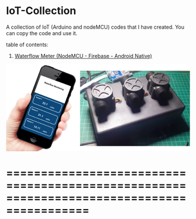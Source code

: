 # IoT-Collection
A collection of IoT (Arduino and nodeMCU) codes that I have created. You can copy the code and use it.

table of contents:
1. [Waterflow Meter (NodeMCU - Firebase - Android Native)](https://github.com/lintabong/IoT-Collection/tree/main/WaterFlowMonitoring)

![Android Layout](https://github.com/lintabong/IoT-Collection/blob/main/WaterFlowMonitoring/waterflow.png)

==========================================================================================
===================================================
